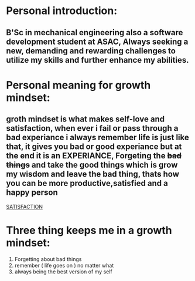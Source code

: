 # Personal introduction:
## B'Sc in mechanical engineering also a software development student at ASAC, Always seeking a new, demanding and rewarding challenges to utilize my skills and further enhance my abilities.
# Personal meaning for growth mindset:
## groth mindset is what makes self-love and satisfaction, when ever i fail or pass through a bad experiance i always remember life is just like that, it gives you bad or good experiance but at the end it is an **EXPERIANCE**, Forgeting the ~~bad things~~ and take the good things which is grow my wisdom and leave the bad thing, thats how you can be more productive,satisfied and a happy person
[SATISFACTION](https://scholarlyoa.com/wp-content/uploads/2020/11/bigstock-165991205.jpg)
# Three thing keeps me in a growth mindset:
1. Forgetting about bad things
2. remember ( life goes on ) no matter what
3. always being the best version of my self
